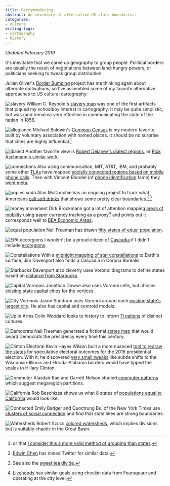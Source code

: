 ```yaml
---
title: Gerrymandering
abstract: An inventory of alternative US state boundaries.
categories:
- culture
writing-tags:
- cartography
- history
---
```


_Updated February 2019_

It's inevitable that we carve up geography to group people. Political borders are usually the result of negotiations between land-hungry powers, or politicians seeking to tweak group distribution.

Julian Oliver's [Border Bumping](http://borderbumping.net/) project has me thinking again about alternate motivations, so I've assembled some of my favorite alternative approaches to US cultural cartography:

![slavery](/assets/2013-04-29-mapping/slavery.jpg)
William C. Reynold's [slavery map](http://myloc.gov/Exhibitions/lincoln/rise/TheNewLincoln/KansasNebraskaAct/ExhibitObjects/ReynoldsUSPoliticalMap.aspx) was one of the first artifacts that piqued my schoolboy interest in cartography. It may be quite simplistic, but was (and remains) very effective in communicating the state of the nation in 1856.

![allegiance](/assets/2013-04-29-mapping/common.gif)
Michael Baldwin's [Common Census](http://commoncensus.org/maps.php) is my modern favorite, built by voluntary association with named places. It should be no surprise that cities are highly influential.[^city]

[^city]: or that [I consider this a more valid method of grouping than states](/2011/10/20/city-rights.html).

![dialect](/assets/2013-04-29-mapping/dialects.gif)
Another favorite view is [Robert Delaney's dialect regions](http://www.uta.fi/FAST/US1/REF/dial-map.html), or [Rick Aschmann's similar work](http://aschmann.net/AmEng/).

![connections](/assets/2013-04-29-mapping/connections.png)
Also using communication, MIT, AT&T, IBM, and probably some other [TLAs](http://www.catb.org/jargon/html/T/TLA.html) have mapped [socially connected regions based on mobile phone calls](http://senseable.mit.edu/csa/visuals2.html). Then with Vincent Blondel (of [phone identification](http://mit.edu/newsoffice/2013/de-anonymize-cellphone-data-0327.html) fame) they [went meta](http://www.theatlanticcities.com/arts-and-lifestyle/2012/04/invisible-borders-define-american-culture/1839/).

![pop vs soda](/assets/2013-04-29-mapping/popvssoda.png)
Alan McConchie has an ongoing project to track what Americans [call soft drinks](http://www.popvssoda.com/) that shows some pretty clear boundaries.[^soda][^tea]

[^soda]: [Edwin Chen](http://blog.echen.me/2012/07/06/soda-vs-pop-with-twitter/) has mined Twitter for similar data.

[^tea]: See also the [sweet tea divide](http://bigthink.com/strange-maps/317-tea-as-a-northsouth-litmus-test).

![money movement](/assets/2013-04-29-mapping/wheresgeorge.jpg)
Dirk Brockmann got a lot of attention mapping [areas of mobility](http://rocs.northwestern.edu/projects/community_structure.html) using paper currency tracking as a proxy[^mobility] and points out it corresponds well to [BEA Economic Areas](http://www.bea.gov/regional/bearfacts/countybf.cfm?sublist=next&areatype=econ).

[^mobility]: [Livehoods](http://livehoods.org/research) has similar goals using checkin data from Foursquare and operating at the city level.

![equal population](/assets/2013-04-29-mapping/population.jpg)
Neil Freeman has drawn [fifty states of equal population](http://fakeisthenewreal.org/reform/).

![EPA ecoregions](/assets/2013-04-29-mapping/ecoregions.png)
I wouldn't be a proud citizen of [Cascadia](http://www.cascadianow.org/about-cascadia/) if I didn't include [ecoregions](https://www.epa.gov/eco-research/ecoregions).

![Constellations](/assets/2013-04-29-mapping/constellations.png)
With a [midnight mapping of star constellations](http://www.ifweassume.com/2013/01/mapping-constellations.html) to Earth's surface, Jim Davenport also finds a Cascadia in Corona Borealis.

![Starbucks](/assets/2013-04-29-mapping/starbucks.png)
Davenport also cleverly uses Voronoi diagrams to define states based on [distance from Starbucks](http://www.ifweassume.com/2012/10/the-united-states-of-starbucks.html
).

![Capital Voronois](/assets/2013-04-29-mapping/capitals.png)
Jonathan Dowse also uses Voronoi cells, but choses [existing state capital cities](http://jbdowse.com/poib/all/voronoi-states) for the vertices.

![City Voronois](/assets/2013-04-29-mapping/cities.svg)
Jason Sundram uses Voronoi around each [existing state's largest city](http://viz.runningwithdata.com/states/). He also has capital and centroid models.

![Up in Arms](/assets/2013-04-29-mapping/upinarms.jpg)
Colin Woodard looks to history to inform [11 nations](http://www.tufts.edu/alumni/magazine/fall2013/features/up-in-arms.html) of distinct cultures.

![Democrats](/assets/2013-04-29-mapping/democrats.jpg)
Neil Freeman generated a fictional [states map](https://twitter.com/fitnr/status/799757798716346368) that would award Democrats the presidency every time this century.

![Clinton Electoral](/assets/2013-04-29-mapping/clinton.png)
Kevin Hayes Wilson built a more nuanced [tool to redraw the states](http://kevinhayeswilson.com/redraw/) for speculative electoral outcomes for the 2016 presidential election. With it, he discovered [very small tweaks](https://medium.com/@khayeswilson/clinton-would-have-won-if-the-united-states-looked-like-this-7b9c844b76a9) like subtle shifts to the Wisconsin-Illinois and Florida-Alabama borders would have tipped the scales to Hillary Clinton.

![Commuter](/assets/2013-04-29-mapping/commuter.png)
Alasdair Rae and Garrett Nelson studied [commuter patterns](http://www.sheffield.ac.uk/usp/news/commuter-data-reveals-us-megaregions-1.665740) which suggest megaregion partitions.

![California](/assets/2013-04-29-mapping/california.jpg)
Rob Beschizza shows us what 8 states of [populations equal to California](http://boingboing.net/2017/03/02/america-divided-into-states-th.html) would look like.

![Connected](/assets/2013-04-29-mapping/connected.png)
Emily Badger and Quoctrung Bui of the New York Times use [clusters of social connection](https://www.nytimes.com/interactive/2018/09/19/upshot/facebook-county-friendships.html) and find that state lines are strong boundaries.

![Watersheds](/assets/2013-04-29-mapping/watersheds.png)
Robert Szucs [colored watersheds](https://www.reddit.com/r/MapPorn/comments/589sh9/requested_rivers_basins_of_the_us_in_rainbow/), which implies divisions but is suitably chaotic in the Great Basin.
